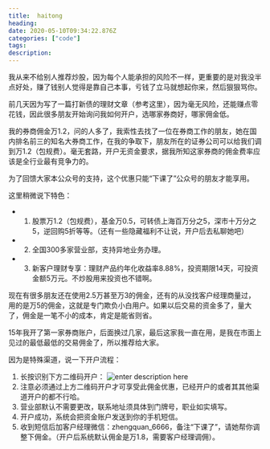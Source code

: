 ```yaml
---
title:  haitong
heading:
date: 2020-05-10T09:34:22.876Z
categories: ["code"]
tags: 
description: 
---
```


我从来不给别人推荐炒股，因为每个人能承担的风险不一样，更重要的是对我没半点好处，赚了钱别人觉得是靠自己本事，亏钱了立马就想起你来，然后狠狠骂你。

前几天因为写了一篇打新债的理财文章（参考这里），因为毫无风险，还能赚点零花钱，因此很多朋友开始询问我如何开户，选哪家券商好，哪家佣金低。

我的券商佣金万1.2，问的人多了，我索性去找了一位在券商工作的朋友，她在国内排名前三的知名大券商工作，在我的争取下，朋友所在的证券公司可以给我们调到万1.2（包规费）。毫无套路，开户无资金要求，据我所知这家券商的佣金费率应该是全行业最有竞争力的。

为了回馈大家本公众号的支持，这个优惠只能“下课了”公众号的朋友才能享用。

这里稍微说下特色：
- 1. 股票万1.2（包规费），基金万0.5，可转债上海百万分之5，深市十万分之5，逆回购5折等等。（还有一些隐藏福利不让说，开户后去私聊她吧）
- 2. 全国300多家营业部，支持异地业务办理。
- 3. 新客户理财专享：理财产品约年化收益率8.88%，投资期限14天，可投资金额5万元。不炒股用来投资也不错啊。
 

现在有很多朋友还在使用2.5万甚至万3的佣金，还有的从没找客户经理商量过，用的是万5的佣金，这就是专门欺负小白用户。如果以后交易的资金多了，量大了，佣金是一笔不小的成本，肯定是能省则省。

15年我开了第一家券商账户，后面换过几家，最后这家我一直在用，是我在市面上见过的最低最低的交易佣金了，所以推荐给大家。


因为是特殊渠道，说一下开户流程：

1. 长按识别下方二维码开户：
  ![enter description here](https://gitee.com/smile365/blogimg/raw/master/sxy91/1589107699841.png)
2. 注意必须通过上方二维码开户才可享受此佣金优惠，已经开户的或者其其他渠道开户的都不行哈。
3. 营业部默认不需要更改，联系地址须具体到门牌号，职业如实填写。
4. 开户成功，系统会把资金账户发送到你的手机短信。
5. 收到短信后加客户经理微信：zhengquan_6666，备注“下课了”，请她帮你调整下佣金。（开户后系统默认佣金是万1.8，需要客户经理调佣）。



